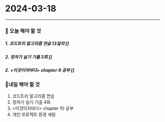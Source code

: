 # 2024-03-18

---

### 📌 오늘 해야 할 것

##### 1. 코드트리 알고리즘 연습 13일차 []

##### 2. 정처기 실기 기출 3회 []

##### 2. <이것이자바다> chapter 9 공부 []

### 🤙내일 해야 할 것

1. 코드트리 알고리즘 연습
2. 정처기 실기 기출 4회
3. <이것이자바다> chapter 10 공부
4. 개인 프로젝트 환경 세팅

